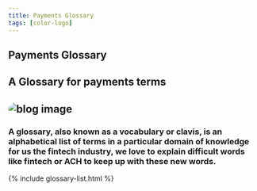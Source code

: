 ```yaml
---
title: Payments Glossary
tags: [color-logo]
---
```



 <section class="breadcrumb-area">
         <div class="breadcrumb-shape"></div>
         <div class="container">
            <div class="row">
               <div class="col-lg-12">
                  <div class="breadcrumb-inn">
                     <div class="section-title wow fadeInUp" data-wow-duration="1s" data-wow-delay="0.3s" style="visibility: visible; animation-duration: 1s; animation-delay: 0.3s; animation-name: fadeInUp;">
                       <h2>Payments <span>Glossary</span></h2>
                     </div>
                  </div>
               </div>
            </div>
         </div>
      </section>






<section class="blog-page-area section_100">
         


<div class="container">
    
    
 <div class="section-title wow fadeInUp" data-wow-duration="1s" data-wow-delay="0.3s" style="visibility: visible; animation-duration: 1s; animation-delay: 0.3s; animation-name: fadeInUp;">
            <h2>A <span>Glossary</span> for payments terms</h2>
         </div>
    

<div class="row align-items-center">
               <div class="col-lg-5 lg-1">
                  <div class="about-page-left wow fadeInLeft" data-wow-duration="1s" data-wow-delay="0.5s" style="visibility: visible; animation-duration: 1s; animation-delay: 0.5s; animation-name: fadeInLeft;">
                     <h2 class="mr-5"><div class="">
                        <img src="https://i.imgur.com/oUHpYVd.png" alt="blog image" style="
    border-radius: 20px;
">
                     </div></h2>
                  </div>
               </div>
               <div class="col-lg-6">
                  <div class="about-page-text wow fadeInRight" data-wow-duration="1s" data-wow-delay="0.6s" style="visibility: visible; animation-duration: 1s; animation-delay: 0.6s; animation-name: fadeInRight;">
                     <h3>A glossary, also known as a vocabulary or clavis, is an alphabetical list of terms in a particular domain of knowledge for us the fintech industry, we love to explain difficult words like fintech or ACH to keep up with these new words.

</h3>
                     
 </div>
 </div>
 </div>


{% include glossary-list.html %}



 </div>
  </section>